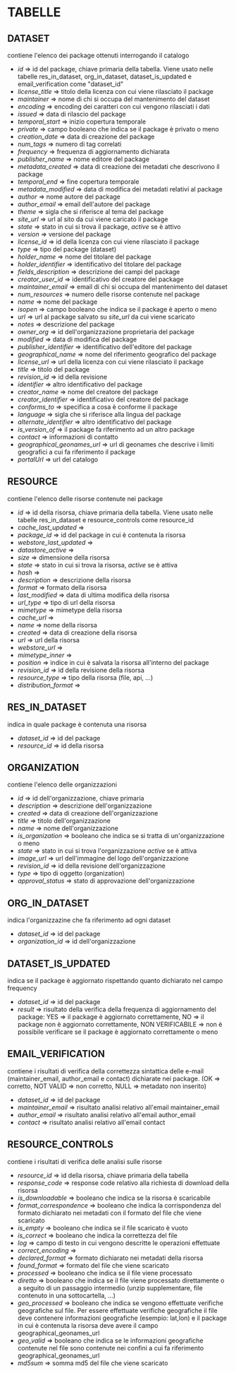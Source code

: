 # TABELLE
## DATASET
contiene l'elenco dei package ottenuti interrogando il catalogo
- *id* => id del package, chiave primaria della tabella. Viene usato nelle tabelle res_in_dataset, org_in_dataset, dataset_is_updated e email_verification come "dataset_id"
- *license_title* => titolo della licenza con cui viene rilasciato il package
- *maintainer* => nome di chi si occupa del mantenimento del dataset
- *encoding* => encoding dei caratteri con cui vengono rilasciati i dati
- *issued* => data di rilascio del package
- *temporal_start* => inizio copertura temporale
- *private* => campo booleano che indica se il package è privato o meno
- *creation_date* => data di creazione del package
- *num_tags* => numero di tag correlati
- *frequency* => frequenza di aggiornamento dichiarata
- *publisher_name* => nome editore del package
- *metadata_created* => data di creazione dei metadati che descrivono il package
- *temporal_end* => fine copertura temporale
- *metadata_modified* => data di modifica dei metadati relativi al package
- *author* => nome autore del package
- *author_email* => email dell'autore del package
- *theme* => sigla che si riferisce al tema del package
- *site_url* => url al sito da cui viene caricato il package
- *state* => stato in cui si trova il package, *active* se è attivo
- *version* => versione del package
- *license_id* => id della licenza con cui viene rilasciato il package
- *type* => tipo del package (dataset)
- *holder_name* => nome del titolare del package
- *holder_identifier* => identificativo del titolare del package
- *fields_description* => descrizione dei campi del package
- *creator_user_id* => identificativo del creatore del package
- *maintainer_email* => email di chi si occupa del mantenimento del dataset
- *num_resources* => numero delle risorse contenute nel package
- *name* => nome del package
- *isopen* => campo booleano che indica se il package è aperto o meno
- *url* => url al package salvato su *site_url* da cui viene scaricato
- *notes* => descrizione del package
- *owner_org* => id dell'organizzazione proprietaria del package
- *modified* => data di modifica del package
- *publisher_identifier* => identificativo dell'editore del package
- *geographical_name* => nome del riferimento geografico del package
- *license_url* => url della licenza con cui viene rilasciato il package
- *title* => titolo del package
- *revision_id* => id della revisione
- *identifier* => altro identificativo del package
- *creator_name* => nome del creatore del package
- *creator_identifier* => identificativo del creatore del package
- *conforms_to* => specifica a cosa è conforme il package
- *language* => sigla che si riferisce alla lingua del package
- *alternate_identifier* => altro identificativo del package
- *is_version_of* => il package fa riferimento ad un altro package
- *contact* => informazioni di contatto
- *geographical_geonames_url* => url di geonames che descrive i limiti geografici a cui fa riferimento il package
- *portalUrl* => url del catalogo


## RESOURCE
contiene l'elenco delle risorse contenute nei package
- *id* => id della risorsa, chiave primaria della tabella. Viene usato nelle tabelle res_in_dataset e resource_controls come resource_id
- *cache_last_updated* => 
- *package_id* => id del package in cui è contenuta la risorsa
- *webstore_last_updated* => 
- *datastore_active* => 
- *size* => dimensione della risorsa
- *state* => stato in cui si trova la risorsa, *active* se è attiva
- *hash* => 
- *description* => descrizione della risorsa
- *format* => formato della risorsa
- *last_modified* => data di ultima modifica della risorsa
- *url_type* => tipo di url della risorsa
- *mimetype* => mimetype della risorsa
- *cache_url* => 
- *name* => nome della risorsa
- *created* => data di creazione della risorsa
- *url* => url della risorsa
- *webstore_url* => 
- *mimetype_inner* => 
- *position* => indice in cui è salvata la risorsa all'interno del package
- *revision_id* => id della revisione della risorsa
- *resource_type* => tipo della risorsa (file, api, ...)
- *distribution_format* => 


## RES_IN_DATASET
indica in quale package è contenuta una risorsa
- *dataset_id* => id del package
- *resource_id* => id della risorsa


## ORGANIZATION
contiene l'elenco delle organizzazioni
- *id* => id dell'organizzazione, chiave primaria
- *description* => descrizione dell'organizzazione
- *created* => data di creazione dell'organizzazione
- *title* => titolo dell'organizzazione
- *name* => nome dell'organizzazione
- *is_organization* => booleano che indica se si tratta di un'organizzazione o meno
- *state* => stato in cui si trova l'organizzazione *active* se è attiva
- *image_url* => url dell'immagine del logo dell'organizzazione
- *revision_id* => id della revisione dell'organizzazione
- *type* => tipo di oggetto (organization)
- *approval_status* => stato di approvazione dell'organizzazione


## ORG_IN_DATASET
indica l'organizzazine che fa riferimento ad ogni dataset
- *dataset_id* => id del package
- *organization_id* => id dell'organizzazione


## DATASET_IS_UPDATED
indica se il package è aggiornato rispettando quanto dichiarato nel campo frequency
- *dataset_id* => id del package
- *result* => risultato della verifica della frequenza di aggiornamento del package: YES => il package è aggiornato correttamente, NO => il package non è aggiornato correttamente, NON VERIFICABILE => non è possibile verificare se il package è aggiornato correttamente o meno


## EMAIL_VERIFICATION
contiene i risultati di verifica della correttezza sintattica delle e-mail (maintainer_email, author_email e contact) dichiarate nei package. (OK => corretto, NOT VALID => non corretto, NULL => metadato non inserito)
- *dataset_id* => id del package
- *maintainer_email* => risultato analisi relativo all'email maintainer_email
- *author_email* => risultato analisi relativo all'email author_email
- *contact* => risultato analisi relativo all'email contact


## RESOURCE_CONTROLS
contiene i risultati di verifica delle analisi sulle risorse
- *resource_id* => id della risorsa, chiave primaria della tabella
- *response_code* => response code relativo alla richiesta di download della risorsa
- *is_downloadable* => booleano che indica se la risorsa è scaricabile
- *format_correspondence* => booleano che indica la corrispondenza del formato dichiarato nei metadati con il formato del file che viene scaricato
- *is_empty* => booleano che indica se il file scaricato è vuoto
- *is_correct* => booleano che indica la correttezza del file
- *log* => campo di testo in cui vengono descritte le operazioni effettuate
- *correct_encoding* => 
- *declared_format* => formato dichiarato nei metadati della risorsa
- *found_format* => formato del file che viene scaricato
- *processed* => booleano che indica se il file viene processato
- *diretto* => booleano che indica se il file viene processato direttamente o a seguito di un passaggio intermedio (unzip supplementare, file contenuto in una sottocartella, ...)
- *geo_processed* => booleano che indica se vengono effettuate verifiche geografiche sul file. Per essere effettuate verifiche geografiche il file deve contenere informazioni geografiche (esempio: lat,lon) e il package in cui è contenuta la risorsa deve avere il campo geographical_geonames_url
- *geo_valid* => booleano che indica se le informazioni geografiche contenute nel file sono contenute nei confini a cui fa riferimento geographical_geonames_url
- *md5sum* => somma md5 del file che viene scaricato
